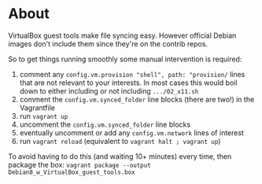 # About

VirtualBox guest tools make file syncing easy. However official Debian images don't include them since they're on the contrib repos.

So to get things running smoothly some manual intervention is required:
1. comment any `config.vm.provision "shell", path: "provision/` lines that are not relevant to your interests. In most cases this would boil down to either including or not including `.../02_x11.sh`
1. comment the `config.vm.synced_folder` line blocks (there are two!) in the Vagrantfile
1. run `vagrant up`
1. uncomment the `config.vm.synced_folder` line blocks
1. eventually uncomment or add any `config.vm.network` lines of interest
1. run `vagrant reload` (equivalent to `vagrant halt ; vagrant up`)

To avoid having to do this (and waiting 10+ minutes) every time, then package the box:
`vagrant package --output Debian8_w_VirtualBox_guest_tools.box`

